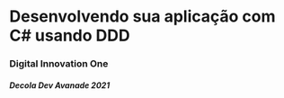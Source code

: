 # Desenvolvendo sua aplicação com C# usando DDD

### Digital Innovation One

##### Decola Dev Avanade 2021
